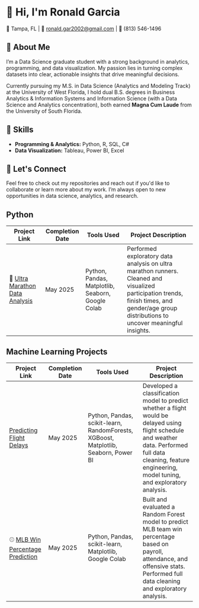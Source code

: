 # 👋 Hi, I'm Ronald Garcia

📍 Tampa, FL | 📧 ronald.gar2002@gmail.com | 📱 (813) 546-1496


## 💼 About Me

I’m a Data Science graduate student with a strong background in analytics, programming, and data visualization. My passion lies in turning complex datasets into clear, actionable insights that drive meaningful decisions.

Currently pursuing my M.S. in Data Science (Analytics and Modeling Track) at the University of West Florida, I hold dual B.S. degrees in Business Analytics & Information Systems and Information Science (with a Data Science and Analytics concentration), both earned **Magna Cum Laude** from the University of South Florida.

## 🧠 Skills

- **Programming & Analytics:** Python, R, SQL, C#
- **Data Visualization:** Tableau, Power BI, Excel

## 🚀 Let's Connect

Feel free to check out my repositories and reach out if you'd like to collaborate or learn more about my work. I’m always open to new opportunities in data science, analytics, and research.

## Python

| Project Link | Completion Date | Tools Used | Project Description |
|--------------|-----------------|------------|----------------------|
| 🏃 [Ultra Marathon Data Analysis](https://github.com/RonaldGarcia02/Ultra-Marathon-Data) | May 2025 | Python, Pandas, Matplotlib, Seaborn, Google Colab | Performed exploratory data analysis on ultra marathon runners. Cleaned and visualized participation trends, finish times, and gender/age group distributions to uncover meaningful insights. |

## Machine Learning Projects

| Project Link | Completion Date | Tools Used | Project Description |
|--------------|-----------------|-------------|----------------------|
| [Predicting Flight Delays](https://github.com/RonaldGarcia02/Predicting-Flight-Delays/tree/main) | May 2025 | Python, Pandas, scikit-learn, RandomForests, XGBoost, Matplotlib, Seaborn, Power BI | Developed a classification model to predict whether a flight would be delayed using flight schedule and weather data. Performed full data cleaning, feature engineering, model tuning, and exploratory analysis.
| ⚾ [MLB Win Percentage Prediction](https://github.com/RonaldGarcia02/Predicting-Team-Win-Percentage) | May 2025 | Python, Pandas, scikit-learn, Matplotlib, Google Colab | Built and evaluated a Random Forest model to predict MLB team win percentage based on payroll, attendance, and offensive stats. Performed full data cleaning and exploratory analysis. |


